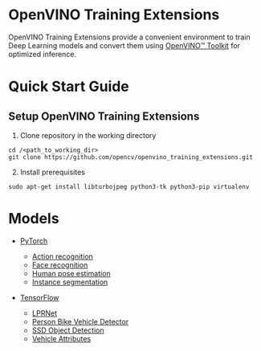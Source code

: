 # OpenVINO Training Extensions

OpenVINO Training Extensions provide a convenient environment to train
Deep Learning models and convert them using [OpenVINO™
Toolkit](https://software.intel.com/en-us/openvino-toolkit) for optimized
inference.


# Quick Start Guide

## Setup OpenVINO Training Extensions

1. Clone repository in the working directory

  ```
  cd /<path_to_working_dir>
  git clone https://github.com/opencv/openvino_training_extensions.git
  ```

2. Install prerequisites

  ```
  sudo apt-get install libturbojpeg python3-tk python3-pip virtualenv
  ```


# Models

* [PyTorch](pytorch_toolkit)

  * [Action recognition](pytorch_toolkit/action_recognition)
  * [Face recognition](pytorch_toolkit/face_recognition)
  * [Human pose estimation](pytorch_toolkit/human_pose_estimation)
  * [Instance segmentation](pytorch_toolkit/instance_segmentation)

* [TensorFlow](tensorflow_toolkit)

  * [LPRNet](tensorflow_toolkit/lpr)
  * [Person Bike Vehicle Detector](tensorflow_toolkit/person_bike_vehicle_detector)
  * [SSD Object Detection](tensorflow_toolkit/ssd_detector)
  * [Vehicle Attributes](tensorflow_toolkit/vehicle_attributes)
